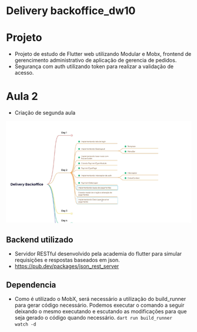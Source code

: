 # Delivery backoffice_dw10


# Projeto
- Projeto de estudo de Flutter web utilizando Modular e Mobx, frontend de gerencimento administrativo de aplicação de gerencia de pedidos.
- Segurança com auth utilizando token para realizar a validação de acesso.

# Aula 2
- Criação de segunda aula

<img src="read_image/aula2.png"></img>

## Backend utilizado 
- Servidor RESTful desenvolvido pela academia do flutter para simular requisições e respostas baseados em json.
- <a>https://pub.dev/packages/json_rest_server</a>

## Dependencia
- Como é utilizado o MobX, será necessário a utilização do build_runner para gerar código necessário. Podemos executar o comando a seguir deixando o mesmo executando e escutando as modificações para que seja gerado o código quando necessário. <code>dart run build_runner watch -d</code>

